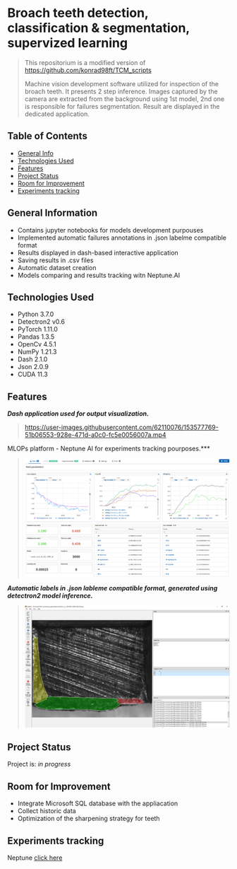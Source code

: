 # Broach teeth detection, classification & segmentation, supervized learning 
> This repositorium is a modified version of https://github.com/konrad98ft/TCM_scripts
> 
> Machine vision development software utilized for inspection of the broach teeth. It presents 2 step inference.
> Images captured by the camera are extracted from the background using 1st model, 2nd one is responsible for failures segmentation. 
> Result are displayed in the dedicated application. 

## Table of Contents
* [General Info](#general-information)
* [Technologies Used](#technologies-used)
* [Features](#features)
* [Project Status](#project-status)
* [Room for Improvement](#room-for-improvement)
* [Experiments tracking](#experiments-tracking)


## General Information
- Contains jupyter notebooks for models development purpouses
- Implemented automatic failures annotations in .json labelme compatible format
- Results displayed in dash-based interactive application
- Saving results in .csv files
- Automatic dataset creation
- Models comparing and results tracking witn Neptune.AI

## Technologies Used
- Python 3.7.0
- Detectron2 v0.6
- PyTorch 1.11.0
- Pandas 1.3.5
- OpenCv 4.5.1
- NumPy 1.21.3
- Dash 2.1.0
- Json 2.0.9
- CUDA 11.3

## Features

***Dash application used for output visualization.***

>https://user-images.githubusercontent.com/62110076/153577769-51b06553-928e-471d-a0c0-fc5e0056007a.mp4

MLOPs platform - Neptune AI for experiments tracking pourposes.***
>![plot](ReadmeImages/neptune.png)

***Automatic labels in .json lableme compatible format, generated using detectron2 model inference.***
>![plot](ReadmeImages/labelme.png)


## Project Status
Project is: _in progress_ 

## Room for Improvement

- Integrate Microsoft SQL database with the appliacation
- Collect historic data
- Optimization of the sharpening strategy for teeth

## Experiments tracking
Neptune [click here](https://app.neptune.ai/kacper-marciniak/)
